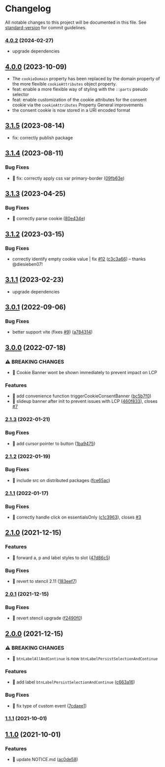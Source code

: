 # Changelog

All notable changes to this project will be documented in this file. See [standard-version](https://github.com/conventional-changelog/standard-version) for commit guidelines.

### [4.0.2](https://github.com/porscheofficial/cookie-consent-banner/compare/v4.0.1...v4.0.2) (2024-02-27)

- upgrade dependencies

## [4.0.0](https://github.com/porscheofficial/cookie-consent-banner/compare/v3.1.5...v4.0.0) (2023-10-09)

* The `cookieDomain` property has been replaced by the domain property of the more flexible `cookieAttributes` object property.
* feat: enable a more flexible way of styling with the `::parts` pseudo selector
* feat: enable customization of the cookie attributes for the consent cookie via the `cookieAttributes` Property
General improvements
* the consent cookie is now stored in a URI encoded format

## [3.1.5](https://github.com/porscheofficial/cookie-consent-banner/compare/v3.1.4...v3.1.5) (2023-08-14)

* fix: correctly publish package

## [3.1.4](https://github.com/porscheofficial/cookie-consent-banner/compare/v3.1.3...v3.1.4) (2023-08-11)

### Bug Fixes

* 🐛 fix: correctly apply css var primary-border ([09fb63e](https://github.com/porscheofficial/cookie-consent-banner/commit/09fb63e93db9c6b3c8259d6039d345719edb212e))


## [3.1.3](https://github.com/porscheofficial/cookie-consent-banner/compare/v3.1.2...v3.1.3) (2023-04-25)

### Bug Fixes

* 🐛 correctly parse cookie ([80e434e](https://github.com/porscheofficial/cookie-consent-banner/commit/80e434e4b0f5c4af74b746b46241f0d8bbdeafcc))

## [3.1.2](https://github.com/porscheofficial/cookie-consent-banner/compare/v3.1.1...v3.1.2) (2023-03-15)


### Bug Fixes

* correctly identify empty cookie value | fix [#12](https://github.com/porscheofficial/cookie-consent-banner/issues/12) ([c3c3a66](https://github.com/porscheofficial/cookie-consent-banner/commit/c3c3a661fea8f865fe48088ccb127af80a85b446)) – thanks @diesieben07!

## [3.1.1](https://github.com/porscheofficial/cookie-consent-banner/compare/v3.0.1...v3.1.1) (2023-02-23)

- upgrade dependencies

## [3.0.1](https://github.com/porscheofficial/cookie-consent-banner/compare/v3.0.0...v3.0.1) (2022-09-06)

### Bug Fixes

- better support vite (fixes [#9](https://github.com/porscheofficial/cookie-consent-banner/issues/9)) ([a784314](https://github.com/porscheofficial/cookie-consent-banner/commit/a7843149dc27c769b589771246f177148fa2f626))

## [3.0.0](https://github.com/porscheofficial/cookie-consent-banner/compare/v2.1.3...v3.0.0) (2022-07-18)

### ⚠ BREAKING CHANGES

- 🧨 Cookie Banner wont be shown immediately to prevent impact on LCP

### Features

- 🎸 add convenience function triggerCookieConsentBanner ([bc5b7f0](https://github.com/porscheofficial/cookie-consent-banner/commit/bc5b7f06f0df7f537b9c7180bd0e82e03dfb74b9))
- 🎸 slideup banner after init to prevent issues with LCP ([460f833](https://github.com/porscheofficial/cookie-consent-banner/commit/460f833b76f2ce1b116301cbbb226cf9f318ff42)), closes [#7](https://github.com/porscheofficial/cookie-consent-banner/issues/7)

### [2.1.3](https://github.com/porscheofficial/cookie-consent-banner/compare/v2.1.2...v2.1.3) (2022-01-21)

### Bug Fixes

- 🐛 add cursor:pointer to button ([1ba9475](https://github.com/porscheofficial/cookie-consent-banner/commit/1ba94752c7bb59e455722df512816534acf91cb9))

### [2.1.2](https://github.com/porscheofficial/cookie-consent-banner/compare/v2.1.1...v2.1.2) (2022-01-19)

### Bug Fixes

- 🐛 include src on distributed packages ([fce65ac](https://github.com/porscheofficial/cookie-consent-banner/commit/fce65ac9d20d1665bafdc982dfd905ecabd8d9ae))

### [2.1.1](https://github.com/porscheofficial/cookie-consent-banner/compare/v2.1.0...v2.1.1) (2022-01-17)

### Bug Fixes

- 🐛 correctly handle click on essentialsOnly ([c1c3963](https://github.com/porscheofficial/cookie-consent-banner/commit/c1c3963dfda3a9c138e6c4db859e65875fdfa17f)), closes [#3](https://github.com/porscheofficial/cookie-consent-banner/issues/3)

## [2.1.0](https://github.com/porscheofficial/cookie-consent-banner/compare/v2.0.1...v2.1.0) (2021-12-15)

### Features

- 🎸 forward a, p and label styles to slot ([47d86c5](https://github.com/porscheofficial/cookie-consent-banner/commit/47d86c540cfb1649b03cadb780ac295cf4ac4045))

### Bug Fixes

- 🐛 revert to stencil 2.11 ([183eef7](https://github.com/porscheofficial/cookie-consent-banner/commit/183eef76b38bfdf8ecff55a43e0366c9bd807eaa))

### [2.0.1](https://github.com/porscheofficial/cookie-consent-banner/compare/v2.0.0...v2.0.1) (2021-12-15)

### Bug Fixes

- 🐛 revert stencil upgrade ([f2490f0](https://github.com/porscheofficial/cookie-consent-banner/commit/f2490f0bd8e183bce50477981cda8de178eb4d4c))

## [2.0.0](https://github.com/porscheofficial/cookie-consent-banner/compare/v1.1.1...v2.0.0) (2021-12-15)

### ⚠ BREAKING CHANGES

- 🧨 `btnLabelAllAndContinue` is now `btnLabelPersistSelectionAndContinue`

### Features

- 🎸 add label `btnLabelPersistSelectionAndContinue` ([c663a16](https://github.com/porscheofficial/cookie-consent-banner/commit/c663a16e08417e06b9561472979b3980d0224e99))

### Bug Fixes

- 🐛 fix type of custom event ([7cdaee1](https://github.com/porscheofficial/cookie-consent-banner/commit/7cdaee12628cd755ada707eb2a44bdc2f2b6d916))

### [1.1.1](https://github.com/porscheofficial/cookie-consent-banner/compare/v1.1.0...v1.1.1) (2021-10-01)

## [1.1.0](https://github.com/porscheofficial/cookie-consent-banner/compare/v1.0.0...v1.1.0) (2021-10-01)

### Features

- 🎸 update NOTICE.md ([ac0de58](https://github.com/porscheofficial/cookie-consent-banner/commit/ac0de58631006e4d0fdf2d5fb15252bebf2d6fa1))
